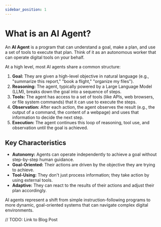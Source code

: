 ```yaml
---
sidebar_position: 1
---
```


# What is an AI Agent?

An **AI Agent** is a program that can understand a goal, make a plan, and use a set of tools to execute that plan. Think of it as an autonomous worker that can operate digital tools on your behalf.

At a high level, most AI agents share a common structure:

1.  **Goal:** They are given a high-level objective in natural language (e.g., "summarize this report," "book a flight," "organize my files").
2.  **Reasoning:** The agent, typically powered by a Large Language Model (LLM), breaks down the goal into a sequence of steps.
3.  **Tools:** The agent has access to a set of tools (like APIs, web browsers, or file system commands) that it can use to execute the steps.
4.  **Observation:** After each action, the agent observes the result (e.g., the output of a command, the content of a webpage) and uses that information to decide the next step.
5.  **Execution:** The agent continues this loop of reasoning, tool use, and observation until the goal is achieved.

## Key Characteristics

- **Autonomy:** Agents can operate independently to achieve a goal without step-by-step human guidance.
- **Goal-Oriented:** Their actions are driven by the objective they are trying to achieve.
- **Tool-Using:** They don't just process information; they take action by using external tools.
- **Adaptive:** They can react to the results of their actions and adjust their plan accordingly.

AI agents represent a shift from simple instruction-following programs to more dynamic, goal-oriented systems that can navigate complex digital environments. 


// TODO: Link to Blog Post